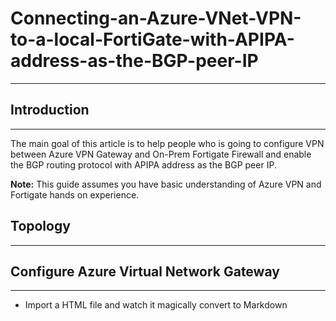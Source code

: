 # Connecting-an-Azure-VNet-VPN-to-a-local-FortiGate-with-APIPA-address-as-the-BGP-peer-IP
___

## Introduction
___
The main goal of this article is to help people who is going to configure VPN between Azure VPN Gateway and On-Prem Fortigate Firewall and enable the BGP routing protocol with APIPA address as the BGP peer IP.

**Note:** This guide assumes you have basic understanding of Azure VPN and Fortigate hands on experience.

## Topology
___

## Configure Azure Virtual Network Gateway
___

  - Import a HTML file and watch it magically convert to Markdown